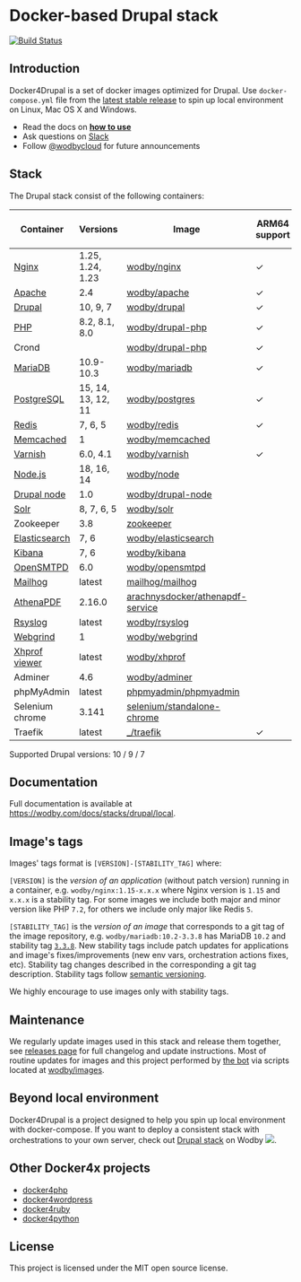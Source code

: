 # Docker-based Drupal stack

[![Build Status](https://github.com/wodby/docker4drupal/workflows/Run%20tests/badge.svg)](https://github.com/wodby/docker4drupal/actions)

## Introduction

Docker4Drupal is a set of docker images optimized for Drupal. Use `docker-compose.yml` file from the [latest stable release](https://github.com/wodby/docker4drupal/releases) to spin up local environment on Linux, Mac OS X and Windows. 

* Read the docs on [**how to use**](https://wodby.com/docs/stacks/drupal/local#usage)
* Ask questions on [Slack](http://slack.wodby.com/)
* Follow [@wodbycloud](https://twitter.com/wodbycloud) for future announcements

## Stack

The Drupal stack consist of the following containers:

| Container       | Versions           | Image                              | ARM64 support | Enabled by default |
|-----------------|--------------------|------------------------------------|---------------|--------------------|
| [Nginx]         | 1.25, 1.24, 1.23   | [wodby/nginx]                      | ✓             | ✓                  |
| [Apache]        | 2.4                | [wodby/apache]                     | ✓             |                    |
| [Drupal]        | 10, 9, 7           | [wodby/drupal]                     | ✓             | ✓                  |
| [PHP]           | 8.2, 8.1, 8.0      | [wodby/drupal-php]                 | ✓             |                    |
| Crond           |                    | [wodby/drupal-php]                 | ✓             | ✓                  |
| [MariaDB]       | 10.9-10.3          | [wodby/mariadb]                    | ✓             | ✓                  |
| [PostgreSQL]    | 15, 14, 13, 12, 11 | [wodby/postgres]                   | ✓             |                    |
| [Redis]         | 7, 6, 5            | [wodby/redis]                      | ✓             |                    |
| [Memcached]     | 1                  | [wodby/memcached]                  |               |                    |
| [Varnish]       | 6.0, 4.1           | [wodby/varnish]                    | ✓             |                    |
| [Node.js]       | 18,  16, 14        | [wodby/node]                       |               |                    |
| [Drupal node]   | 1.0                | [wodby/drupal-node]                |               |                    |
| [Solr]          | 8, 7, 6, 5         | [wodby/solr]                       |               |                    |
| Zookeeper       | 3.8                | [zookeeper]                        |               |                    |
| [Elasticsearch] | 7, 6               | [wodby/elasticsearch]              |               |                    |
| [Kibana]        | 7, 6               | [wodby/kibana]                     |               |                    |
| [OpenSMTPD]     | 6.0                | [wodby/opensmtpd]                  |               |                    |
| [Mailhog]       | latest             | [mailhog/mailhog]                  |               | ✓                  |
| [AthenaPDF]     | 2.16.0             | [arachnysdocker/athenapdf-service] |               |                    |
| [Rsyslog]       | latest             | [wodby/rsyslog]                    |               |                    |
| [Webgrind]      | 1                  | [wodby/webgrind]                   |               |                    |
| [Xhprof viewer] | latest             | [wodby/xhprof]                     |               |                    |
| Adminer         | 4.6                | [wodby/adminer]                    |               |                    |
| phpMyAdmin      | latest             | [phpmyadmin/phpmyadmin]            |               |                    |
| Selenium chrome | 3.141              | [selenium/standalone-chrome]       |               |                    |
| Traefik         | latest             | [_/traefik]                        | ✓             | ✓                  |
 
Supported Drupal versions: 10 / 9 / 7

## Documentation

Full documentation is available at https://wodby.com/docs/stacks/drupal/local.

## Image's tags

Images' tags format is `[VERSION]-[STABILITY_TAG]` where:

`[VERSION]` is the _version of an application_ (without patch version) running in a container, e.g. `wodby/nginx:1.15-x.x.x` where Nginx version is `1.15` and `x.x.x` is a stability tag. For some images we include both major and minor version like PHP `7.2`, for others we include only major like Redis `5`. 

`[STABILITY_TAG]` is the _version of an image_ that corresponds to a git tag of the image repository, e.g. `wodby/mariadb:10.2-3.3.8` has MariaDB `10.2` and stability tag [`3.3.8`](https://github.com/wodby/mariadb/releases/tag/3.3.8). New stability tags include patch updates for applications and image's fixes/improvements (new env vars, orchestration actions fixes, etc). Stability tag changes described in the corresponding a git tag description. Stability tags follow [semantic versioning](https://semver.org/).

We highly encourage to use images only with stability tags.

## Maintenance

We regularly update images used in this stack and release them together, see [releases page](https://github.com/wodby/docker4drupal/releases) for full changelog and update instructions. Most of routine updates for images and this project performed by [the bot](https://github.com/wodbot) via scripts located at [wodby/images](https://github.com/wodby/images).

## Beyond local environment

Docker4Drupal is a project designed to help you spin up local environment with docker-compose. If you want to deploy a consistent stack with orchestrations to your own server, check out [Drupal stack](https://wodby.com/stacks/drupal) on Wodby ![](https://www.google.com/s2/favicons?domain=wodby.com).

## Other Docker4x projects

* [docker4php](https://github.com/wodby/docker4php)
* [docker4wordpress](https://github.com/wodby/docker4wordpress)
* [docker4ruby](https://github.com/wodby/docker4ruby)
* [docker4python](https://github.com/wodby/docker4python)

## License

This project is licensed under the MIT open source license.

[Apache]: https://wodby.com/docs/stacks/drupal/containers#apache
[AthenaPDF]: https://wodby.com/docs/stacks/drupal/containers#athenapdf
[Drupal node]: https://wodby.com/docs/stacks/drupal/containers#drupal-nodejs
[Drupal]: https://wodby.com/docs/stacks/drupal/containers#php
[Elasticsearch]: https://wodby.com/docs/stacks/elasticsearch
[Kibana]: https://wodby.com/docs/stacks/elasticsearch
[Mailhog]: https://wodby.com/docs/stacks/drupal/containers#mailhog
[MariaDB]: https://wodby.com/docs/stacks/drupal/containers#mariadb
[Memcached]: https://wodby.com/docs/stacks/drupal/containers#memcached
[Nginx]: https://wodby.com/docs/stacks/drupal/containers#nginx
[Node.js]: https://wodby.com/docs/stacks/drupal/containers#nodejs
[OpenSMTPD]: https://wodby.com/docs/stacks/drupal/containers#opensmtpd
[PHP]: https://wodby.com/docs/stacks/drupal/containers#php
[PostgreSQL]: https://wodby.com/docs/stacks/drupal/containers#postgresql
[Redis]: https://wodby.com/docs/stacks/drupal/containers#redis
[Rsyslog]: https://wodby.com/docs/stacks/drupal/containers#rsyslog
[Solr]: https://wodby.com/docs/stacks/drupal/containers#solr
[Varnish]: https://wodby.com/docs/stacks/drupal/containers#varnish
[Webgrind]: https://wodby.com/docs/stacks/drupal/containers#webgrind
[XHProf viewer]: https://wodby.com/docs/stacks/php/containers#xhprof-viewer

[_/traefik]: https://hub.docker.com/_/traefik
[arachnysdocker/athenapdf-service]: https://hub.docker.com/r/arachnysdocker/athenapdf-service
[mailhog/mailhog]: https://hub.docker.com/r/mailhog/mailhog
[phpmyadmin/phpmyadmin]: https://hub.docker.com/r/phpmyadmin/phpmyadmin
[selenium/standalone-chrome]: https://hub.docker.com/r/selenium/standalone-chrome
[wodby/adminer]: https://hub.docker.com/r/wodby/adminer
[wodby/apache]: https://github.com/wodby/apache
[wodby/drupal-node]: https://github.com/wodby/drupal-node
[wodby/drupal-php]: https://github.com/wodby/drupal-php
[wodby/drupal]: https://github.com/wodby/drupal
[wodby/elasticsearch]: https://github.com/wodby/elasticsearch
[wodby/kibana]: https://github.com/wodby/kibana
[wodby/mariadb]: https://github.com/wodby/mariadb
[wodby/memcached]: https://github.com/wodby/memcached
[wodby/nginx]: https://github.com/wodby/nginx
[wodby/node]: https://github.com/wodby/node
[wodby/opensmtpd]: https://github.com/wodby/opensmtpd
[wodby/postgres]: https://github.com/wodby/postgres
[wodby/redis]: https://github.com/wodby/redis
[wodby/rsyslog]: https://hub.docker.com/r/wodby/rsyslog
[wodby/solr]: https://github.com/wodby/solr
[wodby/varnish]: https://github.com/wodby/varnish
[wodby/webgrind]: https://hub.docker.com/r/wodby/webgrind
[wodby/xhprof]: https://hub.docker.com/r/wodby/xhprof
[zookeeper]: https://hub.docker.com/_/zookeeper
